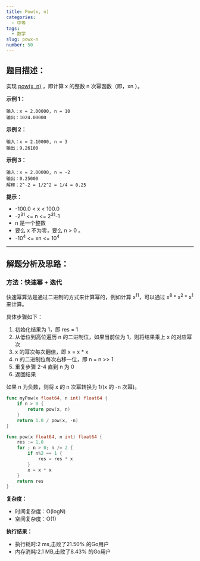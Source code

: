 ```yaml
---
title: Pow(x, n)
categories:
  - 中等
tags:
  - 数学
slug: powx-n
number: 50
---
```


## 题目描述：

实现 [pow(x, n)](https://cplusplus.com/reference/valarray/pow/) ，即计算 x 的整数 n 次幂函数（即，xn ）。

**示例 1：**
```
输入：x = 2.00000, n = 10
输出：1024.00000
```

**示例 2：**
```
输入：x = 2.10000, n = 3
输出：9.26100
```

**示例 3：**
```
输入：x = 2.00000, n = -2
输出：0.25000
解释：2^-2 = 1/2^2 = 1/4 = 0.25
```


**提示：**
- -100.0 < x < 100.0
- -2<sup>31</sup> <= n <= 2<sup>31</sup>-1
- n 是一个整数
- 要么 x 不为零，要么 n > 0 。
- -10<sup>4</sup> <= xn <= 10<sup>4</sup>

---
## 解题分析及思路：



### 方法：快速幂 + 迭代

快速幂算法是通过二进制的方式来计算幂的，例如计算 x<sup>11</sup>，可以通过 x<sup>8</sup> * x<sup>2</sup> * x<sup>1</sup> 来计算。

具体步骤如下：

1. 初始化结果为 1，即 res = 1
2. 从低位到高位遍历 n 的二进制位，如果当前位为 1，则将结果乘上 x 的对应幂次
3. x 的幂次每次翻倍，即 x = x * x
4. n 的二进制位每次右移一位，即 n = n >> 1
5. 重复步骤 2-4 直到 n 为 0
6. 返回结果

如果 n 为负数，则将 x 的 n 次幂转换为 1/(x 的 -n 次幂)。

```go
func myPow(x float64, n int) float64 {
	if n > 0 {
		return pow(x, n)
	}
	return 1.0 / pow(x, -n)
}

func pow(x float64, n int) float64 {
	res := 1.0
	for ; n > 0; n /= 2 {
		if n%2 == 1 {
			res = res * x
		}
		x = x * x
	}
	return res
}
```

**复杂度：**

- 时间复杂度：O(logN) 
- 空间复杂度：O(1)

**执行结果：**

- 执行耗时:2 ms,击败了21.50% 的Go用户
- 内存消耗:2.1 MB,击败了8.43% 的Go用户
